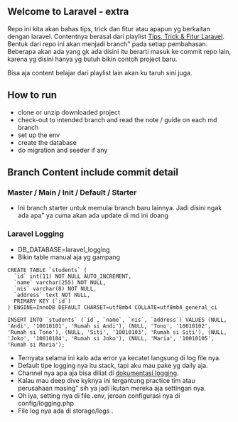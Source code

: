 ## Welcome to Laravel - extra

Repo ini kita akan bahas tips, trick dan fitur atau apapun yg berkaitan dengan laravel. Contentnya berasal dari playlist [Tips, Trick & Fitur Laravel](https://www.youtube.com/playlist?list=PLnrs9DcLyeJTWHAVN0ZhzsnuqSzTS_tp1). Bentuk dari repo ini akan menjadi branch" pada setiap pembahasan. Beberapa akan ada yang gk ada disini itu berarti masuk ke commit repo lain, karena yg disini hanya yg butuh bikin contoh project baru.

Bisa aja content belajar dari playlist lain akan ku taruh sini juga.

## How to run

-   clone or unzip downloaded project
-   check-out to intended branch and read the note / guide on each md branch
-   set up the env
-   create the database
-   do migration and seeder if any

## Branch Content include commit detail

### Master / Main / Init / Default / Starter

-   Ini branch starter untuk memulai branch baru lainnya. Jadi disini ngak ada apa" ya cuma akan ada update di md ini doang

### Laravel Logging

-   DB_DATABASE=laravel_logging
-   Bikin table manual aja yg gampang

```
CREATE TABLE `students` (
  `id` int(11) NOT NULL AUTO_INCREMENT,
  `name` varchar(255) NOT NULL,
  `nis` varchar(8) NOT NULL,
  `address` text NOT NULL,
  PRIMARY KEY (`id`)
) ENGINE=InnoDB DEFAULT CHARSET=utf8mb4 COLLATE=utf8mb4_general_ci
```

```
INSERT INTO `students` (`id`, `name`, `nis`, `address`) VALUES (NULL, 'Andi', '10010101', 'Rumah si Andi'), (NULL, 'Tono', '10010102', 'Rumah si Tono'), (NULL, 'Siti', '10010103', 'Rumah si Siti'), (NULL, 'Joko', '10010104', 'Rumah si Joko'), (NULL, 'Maria', '10010105', 'Rumah si Maria');
```

-   Ternyata selama ini kalo ada error ya kecatet langsung di log file nya.
-   Default tipe logging nya itu stack, tapi aku mau pake yg daily aja.
-   Channel nya apa aja bisa diliat di [dokumentasi logging](https://laravel.com/docs/9.x/logging).
-   Kalau mau deep dive kyknya ini tergantung practice tim atau perusahaan masing" sih ya jadi ikutan mereka aja settingan nya.
-   Oh iya, setting nya di file .env, jeroan configurasi nya di config/logging.php
-   File log nya ada di storage/logs .

